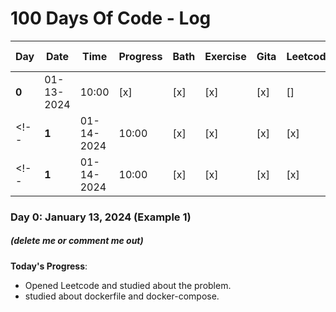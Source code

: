# 100 Days Of Code - Log

| Day   | Date       | Time  | Progress | Bath | Exercise | Gita | Leetcode | Internship | Lab work | Extra |
| ----- | ---------- | ----- | -------- | ---- | -------- | ---- | -------- | ---------- | -------- | ----- |
| **0** | 01-13-2024 | 10:00 | [x]      | [x]  | [x]      | [x]  | []       | []         | [x]      | []    |
<!-- | **1** | 01-14-2024 | 10:00 | [x]      | [x]  | [x]      | [x]  | []       | []         | []       | []    | -->
<!-- | **1** | 01-14-2024 | 10:00 | [x]      | [x]  | [x]      | [x]  | []       | []        | []       | []    | -->

### Day 0: January 13, 2024 (Example 1)
##### (delete me or comment me out)

**Today's Progress**: 
* Opened Leetcode and studied about the problem.
* studied about dockerfile and docker-compose.

<!-- **Thoughts:** I really struggled with CSS, but, overall, I feel like I am slowly getting better at it. Canvas is still new for me, but I managed to figure out some basic functionality. -->

<!-- **Link to work:** [Calculator App](http://www.example.com) -->
<!-- make a table with the following columns: date, time, progress, thoughts -->